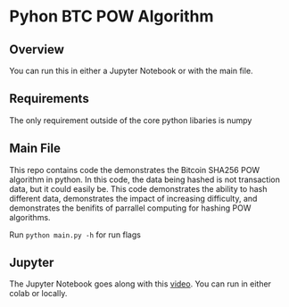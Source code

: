 # Pyhon BTC POW Algorithm

## Overview

You can run this in either a Jupyter Notebook or with the main file.

## Requirements
The only requirement outside of the core python libaries is numpy

## Main File

This repo contains code the demonstrates the Bitcoin SHA256 POW algorithm in python.  In this code, the data being hashed is not transaction data, but it could easily be. This code demonstrates the ability to hash different data, demonstrates the impact of increasing difficulty, and demonstrates the benifits of parrallel computing for hashing POW algorithms.

Run ```python main.py -h``` for run flags

## Jupyter

The Jupyter Notebook goes along with this [video](https://www.youtube.com/watch?v=iPDjVQHMczY&ab_channel=Blake).  You can run in either colab or locally.
